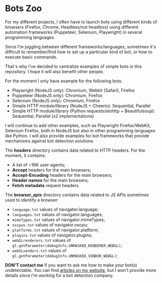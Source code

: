 # Bots Zoo

For my different projects, I often have to launch bots using different kinds of browsers (Firefox, Chrome, Headless/not headless) using different automation frameworks (Puppeteer, Selenium, Playwright) in several programming languages. 

Since I'm juggling between different frameworks/languages, sometimes it's difficult to remember/find how to set up a particular kind of bot, or how to execute basic commands. 

That's why I've decided to centralize examples of simple bots in this repository. I hope it will also benefit other people.

For the moment I only have example for the following bots:
- Playwright (NodeJS only): Chromium, Webkit (Safari), Firefox
- Puppeteer (NodeJS only): Chromium, Firefox
- Selenium (NodeJS only): Chromium, Firefox
- Simple HTTP module/library (NodeJS + Cheerio): Sequential, Parallel
- Simple HTTP module/library (Python requests/aiohttp + Beautifulsoup): Sequential, Parallel (x2 implementations)

I will continue to add other examples, such as Playwright Firefox/WebKit, Selenium Firefox, both in NodeJS but also in other programming languages like Python.
I will also provide examples for bot frameworks that provide mechanisms against bot detection solutions.

The **headers** directory contains data related to HTTP headers.
For the moment, it contains:
- A list of ~16K user-agents;
- **Accept** headers for the main browsers;
- **Accept-Encoding** headers for the main browsers;
- **Header names** for the main browsers;
- **Fetch metadata** request headers.

The **browser_apis** directory contains data related to JS APIs sometimes used to identify a browser:
- ```language.txt``` values of navigator.language;
- ```languages.txt``` values of navigator.languages;
- ```mimeTypes.txt``` values of navigator.mimeTypes;
- ```oscpus.txt``` values of navigator.oscpu;
- ```platforms.txt``` values of navigator.platform;
- ```plugins.txt``` values of navigator.plugins;
- ```webGLrenderers.txt``` values of ```gl.getParameter(debugInfo.UNMASKED_RENDERER_WEBGL)```;
- ```webGLvendors.txt``` values of ```gl.getParameter(debugInfo.UNMASKED_VENDOR_WEBGL)```;

**DON'T contact me** if you want to ask me how to make your bot(s) undetectable. 
You can find [articles on my website](https://antoinevastel.com/categories.html#Bot-detection-ref), but I won't provide more details since I'm working for a bot detection company.
